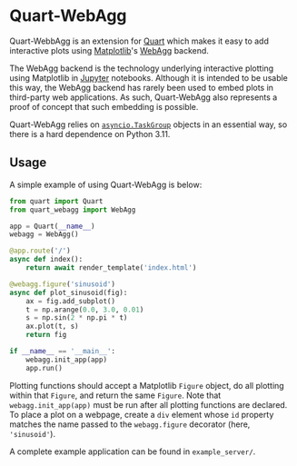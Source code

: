 # Quart-WebAgg
Quart-WebbAgg is an extension for [Quart](https://github.com/pallets/quart) which makes it easy to add interactive plots using [Matplotlib](https://github.com/matplotlib/matplotlib)'s [WebAgg](https://matplotlib.org/stable/api/backend_webagg_api.html#module-matplotlib.backends.backend_webagg) backend.

The WebAgg backend is the technology underlying interactive plotting using Matplotlib in [Jupyter](https://jupyter.org/) notebooks.
Although it is intended to be usable this way, the WebAgg backend has rarely been used to embed plots in third-party web applications.
As such, Quart-WebAgg also represents a proof of concept that such embedding is possible.

Quart-WebAgg relies on [`asyncio.TaskGroup`](https://docs.python.org/3/library/asyncio-task.html#asyncio.TaskGroup) objects in an essential way, so there is a hard dependence on Python 3.11.

## Usage
A simple example of using Quart-WebAgg is below:
```python
from quart import Quart
from quart_webagg import WebAgg

app = Quart(__name__)
webagg = WebAgg()

@app.route('/')
async def index():
    return await render_template('index.html')

@webagg.figure('sinusoid')
async def plot_sinusoid(fig):
    ax = fig.add_subplot()
    t = np.arange(0.0, 3.0, 0.01)
    s = np.sin(2 * np.pi * t)
    ax.plot(t, s)
    return fig

if __name__ == '__main__':
    webagg.init_app(app)
    app.run()
```
Plotting functions should accept a Matplotlib `Figure` object, do all plotting within that `Figure`, and return the same `Figure`.
Note that `webagg.init_app(app)` must be run after all plotting functions are declared.
To place a plot on a webpage, create a `div` element whose `id` property matches the name passed to the `webagg.figure` decorator (here, `'sinusoid'`).

A complete example application can be found in `example_server/`.
